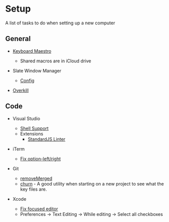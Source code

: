 # Setup
A list of tasks to do when setting up a new computer

## General

* [Keyboard Maestro](https://www.keyboardmaestro.com/main/)
    * Shared macros are in iCloud drive

* Slate Window Manager
    * [Config](https://github.com/plivesey/SlateConfig)

* [Overkill](https://krausefx.com/blog/introducing-overkill-dont-let-itunes-interrupt-your-workflow)

## Code

* Visual Studio
    * [Shell Support](https://code.visualstudio.com/docs/setup/mac#_launching-from-the-command-line)
    * Extensions
        * [StandardJS Linter](https://marketplace.visualstudio.com/items?itemName=chenxsan.vscode-standardjs)

* iTerm
    * [Fix option-left/right](https://coderwall.com/p/h6yfda/use-and-to-jump-forwards-backwards-words-in-iterm-2-on-os-x)

* Git
    * [removeMerged](https://github.com/plivesey/removeMerged)
    * [churn](https://github.com/garybernhardt/dotfiles/blob/f0c0ff92209e5aed4fa3ef6faf056eb9944a8f12/bin/git-churn) - A good utility when starting on a new project to see what the key files are.
    
* Xcode
    * [Fix focused editor](https://www.jessesquires.com/blog/xcode-tip-improving-assistant-editor/)
    * Preferences -> Text Editing -> While editing -> Select all checkboxes
